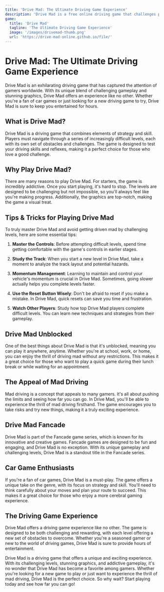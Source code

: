 ```yaml
---
title: 'Drive Mad: The Ultimate Driving Game Experience'
description: 'Drive Mad is a free online driving game that challenges players with increasingly difficult levels and obstacles. Play Drive Mad unblocked in your browser and test your driving skills through intense courses. This addictive driving game offers hours of entertainment with its unique physics-based challenges.'
game:
  title: 'Drive Mad'
  tagline: 'The Ultimate Driving Game Experience'
  image: '/images/drivemad-thumb.png'
  url: 'https://drive-mad-online.github.io/file/'
---
```


# Drive Mad: The Ultimate Driving Game Experience

Drive Mad is an exhilarating driving game that has captured the attention of gamers worldwide. With its unique blend of challenging gameplay and stunning graphics, Drive Mad offers an experience like no other. Whether you're a fan of car games or just looking for a new driving game to try, Drive Mad is sure to keep you entertained for hours.

## What is Drive Mad?

Drive Mad is a driving game that combines elements of strategy and skill. Players must navigate through a series of increasingly difficult levels, each with its own set of obstacles and challenges. The game is designed to test your driving skills and reflexes, making it a perfect choice for those who love a good challenge.

## Why Play Drive Mad?

There are many reasons to play Drive Mad. For starters, the game is incredibly addictive. Once you start playing, it's hard to stop. The levels are designed to be challenging but not impossible, so you'll always feel like you're making progress. Additionally, the graphics are top-notch, making the game a visual treat.

## Tips & Tricks for Playing Drive Mad

To truly master Drive Mad and avoid getting driven mad by challenging levels, here are some essential tips:

1. **Master the Controls**: Before attempting difficult levels, spend time getting comfortable with the game's controls in earlier stages.

2. **Study the Track**: When you start a new level in Drive Mad, take a moment to analyze the track layout and potential hazards.

3. **Momentum Management**: Learning to maintain and control your vehicle's momentum is crucial in Drive Mad. Sometimes, going slower actually helps you complete levels faster.

4. **Use the Reset Button Wisely**: Don't be afraid to reset if you make a mistake. In Drive Mad, quick resets can save you time and frustration.

5. **Watch Other Players**: Study how top Drive Mad players complete difficult levels. You can learn new techniques and strategies from their gameplay.

## Drive Mad Unblocked

One of the best things about Drive Mad is that it's unblocked, meaning you can play it anywhere, anytime. Whether you're at school, work, or home, you can enjoy the thrill of driving mad without any restrictions. This makes it a great choice for those who want to play a quick game during their lunch break or while waiting for an appointment.

## The Appeal of Mad Driving

Mad driving is a concept that appeals to many gamers. It's all about pushing the limits and seeing how far you can go. In Drive Mad, you'll be able to experience the thrill of mad driving firsthand. The game encourages you to take risks and try new things, making it a truly exciting experience.

## Drive Mad Fancade

Drive Mad is part of the Fancade game series, which is known for its innovative and creative games. Fancade games are designed to be fun and engaging, and Drive Mad is no exception. With its unique gameplay and challenging levels, Drive Mad is a standout title in the Fancade series.

## Car Game Enthusiasts

If you're a fan of car games, Drive Mad is a must-play. The game offers a unique take on the genre, with its focus on strategy and skill. You'll need to think carefully about your moves and plan your route to succeed. This makes it a great choice for those who enjoy a more cerebral gaming experience.

## The Driving Game Experience

Drive Mad offers a driving game experience like no other. The game is designed to be both challenging and rewarding, with each level offering a new set of obstacles to overcome. Whether you're a seasoned gamer or new to the world of driving games, Drive Mad is sure to provide hours of entertainment.


Drive Mad is a driving game that offers a unique and exciting experience. With its challenging levels, stunning graphics, and addictive gameplay, it's no wonder that Drive Mad has become a favorite among gamers. Whether you're looking for a new game to play or just want to experience the thrill of mad driving, Drive Mad is the perfect choice. So why wait? Start playing today and see how far you can go!
